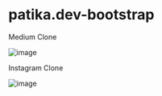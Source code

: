 # patika.dev-bootstrap

Medium Clone

![image](https://github.com/beratpaban/patika.dev-bootstrap/assets/67541132/a4ad4fbe-74c3-4c00-a623-af0cf7bd5bf9)

Instagram Clone

![image](https://github.com/beratpaban/patika.dev-bootstrap/assets/67541132/f18a5eb8-4ddf-43d3-aadd-e0ff25a1aa23)

